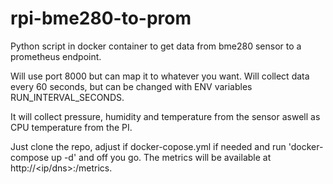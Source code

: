 # rpi-bme280-to-prom
Python script in docker container to get data from bme280 sensor to a prometheus endpoint.

Will use port 8000 but can map it to whatever you want. Will collect data every 60 seconds, but can be changed with ENV variables RUN_INTERVAL_SECONDS. 

It will collect pressure, humidity and temperature from the sensor aswell as CPU temperature from the PI. 

Just clone the repo, adjust if docker-copose.yml if needed and run 'docker-compose up -d' and off you go. The metrics will be available at http://<ip/dns>:<port>/metrics. 